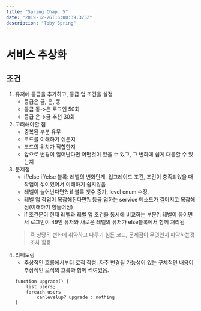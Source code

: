 ```yaml
---
title: "Spring Chap. 5"
date: "2019-12-26T16:00:39.375Z"
description: "Toby Spring"
---
```


# 서비스 추상화 

## 조건
1. 유저에 등급을 추가하고, 등급 업 조건을 설정
    - 등급은 금, 은, 동
    - 등금 동->은 로그인 50회
    - 등급 은->금 추천 30회
2. 고려해야할 점
    - 중복된 부분 유무
    - 코드를 이해하기 쉬운지
    - 코드의 위치가 적합한지
    - 앞으로 변경이 일어난다면 어떤것이 있을 수 있고, 그 변화에 쉽게 대응할 수 있는지
3. 문제점
    - if/else if/else 블록: 레벨의 변화단계, 업그레이드 조건, 조건이 충족되었을 때 작업이 섞여있어서 이해하기 쉽지않음
    - 레벨이 늘어난다면?: if 블록 갯수 증가, level enum 수정,
    - 레벨 업 작업이 복잡해진다면?: 등급 업하는 service 메소드가 길어지고 복잡해짐(이해하기 힘들어짐)
    - if 조건문이 현재 레벨과 레벨 업 조건을 동시에 비교하는 부분?: 레벨이 동이면서 로그인이 49인 유저와 새로운 레벨의 유저가 else블록에서 함께 처리됨
    > 즉 상당히 변화에 취약하고 다루기 힘든 코드, 문제점이 무엇인지 파악하는것조차 힘듦
4. 리팩토링
    - 추상적인 흐름에서부터 로직 작성: 자주 변경될 가능성이 있는 구체적인 내용이 추상적인 로직의 흐름과 함께 썩여있음.
    ```
    function upgrade() {
        list users;
        foreach users 
            canlevelup? upgrade : nothing
    }
    ```
    
    
